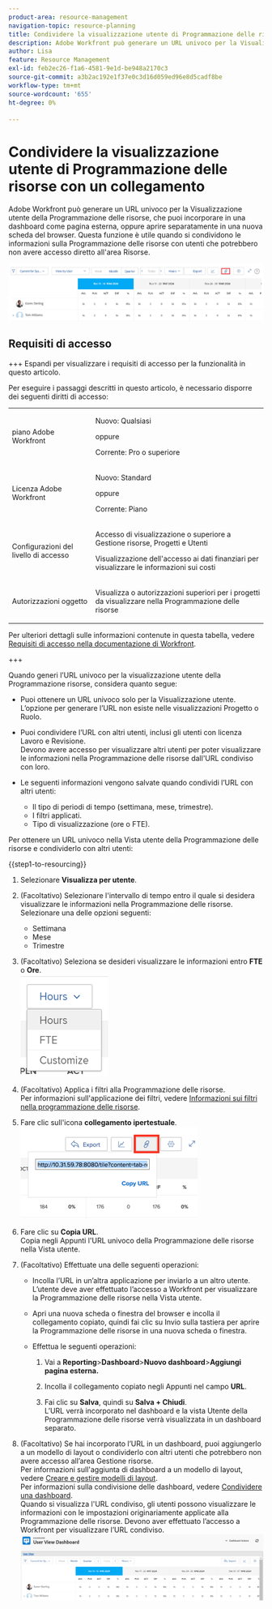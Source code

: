 ```yaml
---
product-area: resource-management
navigation-topic: resource-planning
title: Condividere la visualizzazione utente di Programmazione delle risorse con un collegamento
description: Adobe Workfront può generare un URL univoco per la Visualizzazione utente della Programmazione delle risorse, che puoi incorporare in una dashboard come pagina esterna, oppure aprire separatamente in una nuova scheda del browser. Questa funzione è utile quando si condividono le informazioni sulla Programmazione delle risorse con utenti che potrebbero non avere accesso diretto all'area Risorse.
author: Lisa
feature: Resource Management
exl-id: feb2ec26-f1a6-4581-9e1d-be948a2170c3
source-git-commit: a3b2ac192e1f37e0c3d16d059ed96e8d5cadf8be
workflow-type: tm+mt
source-wordcount: '655'
ht-degree: 0%

---
```


# Condividere la visualizzazione utente di Programmazione delle risorse con un collegamento

Adobe Workfront può generare un URL univoco per la Visualizzazione utente della Programmazione delle risorse, che puoi incorporare in una dashboard come pagina esterna, oppure aprire separatamente in una nuova scheda del browser. Questa funzione è utile quando si condividono le informazioni sulla Programmazione delle risorse con utenti che potrebbero non avere accesso diretto all&#39;area Risorse.

![Visualizzazione utente con collegamento](assets/rp-user-view-with-link-highlight-350x49.png)

## Requisiti di accesso

+++ Espandi per visualizzare i requisiti di accesso per la funzionalità in questo articolo.

Per eseguire i passaggi descritti in questo articolo, è necessario disporre dei seguenti diritti di accesso:

<table style="table-layout:auto"> 
 <col> 
 <col> 
 <tbody> 
  <tr> 
   <td role="rowheader">piano Adobe Workfront</td> 
    <td><p>Nuovo: Qualsiasi</p>
       <p>oppure</p>
       <p>Corrente: Pro o superiore</p> </td> 
  </tr> 
  <tr> 
   <td role="rowheader">Licenza Adobe Workfront</td> 
   <td><p>Nuovo: Standard</p>
       <p>oppure</p>
       <p>Corrente: Piano</p></td> 
  </tr> 
  <tr> 
   <td role="rowheader">Configurazioni del livello di accesso</td> 
   <td> <p>Accesso di visualizzazione o superiore a Gestione risorse, Progetti e Utenti</p> <p>Visualizzazione dell'accesso ai dati finanziari per visualizzare le informazioni sui costi</p></td> 
  </tr> 
  <tr> 
   <td role="rowheader">Autorizzazioni oggetto</td> 
   <td> <p>Visualizza o autorizzazioni superiori per i progetti da visualizzare nella Programmazione delle risorse</p></td> 
  </tr> 
 </tbody> 
</table>

Per ulteriori dettagli sulle informazioni contenute in questa tabella, vedere [Requisiti di accesso nella documentazione di Workfront](/help/quicksilver/administration-and-setup/add-users/access-levels-and-object-permissions/access-level-requirements-in-documentation.md).

+++


Quando generi l’URL univoco per la visualizzazione utente della Programmazione risorse, considera quanto segue:

* Puoi ottenere un URL univoco solo per la Visualizzazione utente. L’opzione per generare l’URL non esiste nelle visualizzazioni Progetto o Ruolo.
* Puoi condividere l’URL con altri utenti, inclusi gli utenti con licenza Lavoro e Revisione.\
  Devono avere accesso per visualizzare altri utenti per poter visualizzare le informazioni nella Programmazione delle risorse dall&#39;URL condiviso con loro.
* Le seguenti informazioni vengono salvate quando condividi l’URL con altri utenti:

   * Il tipo di periodi di tempo (settimana, mese, trimestre).
   * I filtri applicati.
   * Tipo di visualizzazione (ore o FTE).

Per ottenere un URL univoco nella Vista utente della Programmazione delle risorse e condividerlo con altri utenti:

{{step1-to-resourcing}}

1. Selezionare **Visualizza per utente**.
1. (Facoltativo) Selezionare l&#39;intervallo di tempo entro il quale si desidera visualizzare le informazioni nella Programmazione delle risorse. Selezionare una delle opzioni seguenti:

   * Settimana
   * Mese
   * Trimestre

1. (Facoltativo) Seleziona se desideri visualizzare le informazioni entro **FTE** o **Ore**.\
   ![RP_hours_or_fte_in_user_view.png](assets/rp-hours-or-fte-in-user-view.png)

1. (Facoltativo) Applica i filtri alla Programmazione delle risorse.\
   Per informazioni sull&#39;applicazione dei filtri, vedere [Informazioni sui filtri nella programmazione delle risorse](../../resource-mgmt/resource-planning/filter-resource-planner.md).

1. Fare clic sull&#39;icona **collegamento ipertestuale**.\
   ![RP_Storm_generate_URL_with_copy_URL_link.png](assets/rp-storm-generate-url-with-copy-url-link-350x182.png)

1. Fare clic su **Copia URL**.\
   Copia negli Appunti l&#39;URL univoco della Programmazione delle risorse nella Vista utente.

1. (Facoltativo) Effettuate una delle seguenti operazioni:  

   * Incolla l’URL in un’altra applicazione per inviarlo a un altro utente.\
     L’utente deve aver effettuato l’accesso a Workfront per visualizzare la Programmazione delle risorse nella Vista utente.
   * Apri una nuova scheda o finestra del browser e incolla il collegamento copiato, quindi fai clic su Invio sulla tastiera per aprire la Programmazione delle risorse in una nuova scheda o finestra.
   * Effettua le seguenti operazioni:

     <!--   
     <MadCap:conditionalText data-mc-conditions="QuicksilverOrClassic.Draft mode">   
     (NOTE:&nbsp;turn this into a numbered list)   
     </MadCap:conditionalText>   
     -->

      1. Vai a **Reporting**>**Dashboard**>**Nuovo dashboard**>**Aggiungi pagina esterna.**

      1. Incolla il collegamento copiato negli Appunti nel campo **URL**.
      1. Fai clic su **Salva**, quindi su **Salva + Chiudi**.\
         L’URL verrà incorporato nel dashboard e la vista Utente della Programmazione delle risorse verrà visualizzata in un dashboard separato.

1. (Facoltativo) Se hai incorporato l’URL in un dashboard, puoi aggiungerlo a un modello di layout o condividerlo con altri utenti che potrebbero non avere accesso all’area Gestione risorse.\
   Per informazioni sull&#39;aggiunta di dashboard a un modello di layout, vedere [Creare e gestire modelli di layout](../../administration-and-setup/customize-workfront/use-layout-templates/create-and-manage-layout-templates.md).\
   Per informazioni sulla condivisione delle dashboard, vedere [Condividere una dashboard](../../reports-and-dashboards/dashboards/creating-and-managing-dashboards/share-dashboard.md).\
   Quando si visualizza l&#39;URL condiviso, gli utenti possono visualizzare le informazioni con le impostazioni originariamente applicate alla Programmazione delle risorse. Devono aver effettuato l’accesso a Workfront per visualizzare l’URL condiviso.\
   ![user_view_dashoard_from_unique_url.png](assets/user-view-dashoard-from-unique-url-350x85.png)
